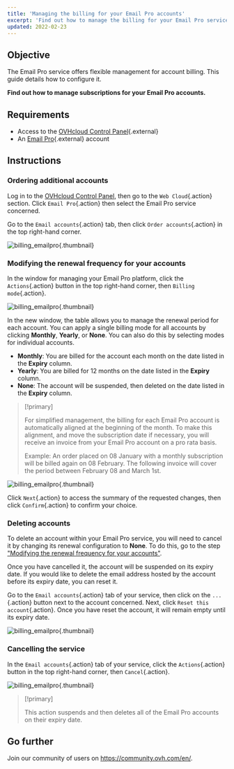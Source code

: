 ```yaml
---
title: 'Managing the billing for your Email Pro accounts'
excerpt: 'Find out how to manage the billing for your Email Pro service'
updated: 2022-02-23
---
```


## Objective

The Email Pro service offers flexible management for account billing. This guide details how to configure it.

**Find out how to manage subscriptions for your Email Pro accounts.**

## Requirements

- Access to the [OVHcloud Control Panel](https://www.ovh.com/auth/?action=gotomanager&from=https://www.ovh.ie/&ovhSubsidiary=ie){.external}
- An [Email Pro](https://www.ovhcloud.com/en-ie/emails/email-pro/){.external} account

## Instructions

### Ordering additional accounts

Log in to the [OVHcloud Control Panel](https://www.ovh.com/auth/?action=gotomanager&from=https://www.ovh.ie/&ovhSubsidiary=ie), then go to the `Web Cloud`{.action} section. Click `Email Pro`{.action} then select the Email Pro service concerned.

Go to the `Email accounts`{.action} tab, then click `Order accounts`{.action} in the top right-hand corner.

![billing_emailpro](images/billing-emailpro-01.png){.thumbnail}

### Modifying the renewal frequency for your accounts <a name="periodicity"></a>

In the window for managing your Email Pro platform, click the `Actions`{.action} button in the top right-hand corner, then `Billing mode`{.action}.

![billing_emailpro](images/billing-emailpro-02.png){.thumbnail}

In the new window, the table allows you to manage the renewal period for each account. You can apply a single billing mode for all accounts by clicking **Monthly**, **Yearly**, or **None**. You can also do this by selecting modes for individual accounts.

- **Monthly**: You are billed for the account each month on the date listed in the **Expiry** column.
- **Yearly**: You are billed for 12 months on the date listed in the **Expiry** column.
- **None**: The account will be suspended, then deleted on the date listed in the **Expiry** column.

> [!primary]
>
> For simplified management, the billing for each Email Pro account is automatically aligned at the beginning of the month. To make this alignment, and move the subscription date if necessary, you will receive an invoice from your Email Pro account on a pro rata basis.
>
>Example: An order placed on 08 January with a monthly subscription will be billed again on 08 February. The following invoice will cover the period between February 08 and March 1st.

![billing_emailpro](images/billing-emailpro-03.png){.thumbnail}

Click `Next`{.action} to access the summary of the requested changes, then click `Confirm`{.action} to confirm your choice.

### Deleting accounts

To delete an account within your Email Pro service, you will need to cancel it by changing its renewal configuration to **None**. To do this, go to the step ["Modifying the renewal frequency for your accounts"](#periodicity).

Once you have cancelled it, the account will be suspended on its expiry date. If you would like to delete the email address hosted by the account before its expiry date, you can reset it.

Go to the `Email accounts`{.action} tab of your service, then click on the `...`{.action} button next to the account concerned. Next, click `Reset this account`{.action}. Once you have reset the account, it will remain empty until its expiry date.

![billing_emailpro](images/billing-emailpro-04.png){.thumbnail}

### Cancelling the service

In the `Email accounts`{.action} tab of your service, click the `Actions`{.action} button in the top right-hand corner, then `Cancel`{.action}. 

![billing_emailpro](images/billing-emailpro-05.png){.thumbnail}

> [!primary]
>
> This action suspends and then deletes all of the Email Pro accounts on their expiry date.

## Go further

Join our community of users on <https://community.ovh.com/en/>.
